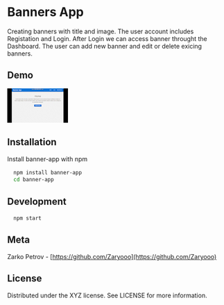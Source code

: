 
# Banners App

Creating banners with title and image. The user account includes Registation and Login. After Login we can access banner throught the Dashboard. The user can add new banner and edit or delete exicing banners.




## Demo

![](./demo/banner-app-tutorial.gif)


## Installation

Install banner-app with npm

```bash
  npm install banner-app
  cd banner-app
```
    
## Development

```bash
  npm start
```
## Meta

Zarko Petrov - [https://github.com/Zaryooo](https://github.com/Zaryooo)
## License

Distributed under the XYZ license. See LICENSE for more information.


